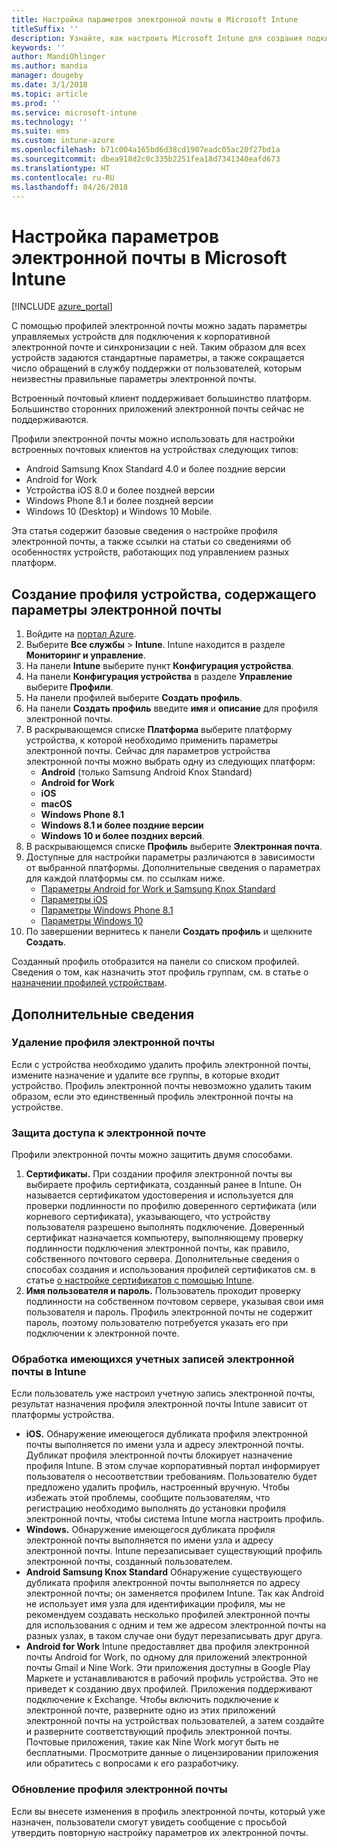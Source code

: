 ```yaml
---
title: Настройка параметров электронной почты в Microsoft Intune
titleSuffix: ''
description: Узнайте, как настроить Microsoft Intune для создания подключений к корпоративной электронной почте на управляемых устройствах.
keywords: ''
author: MandiOhlinger
ms.author: mandia
manager: dougeby
ms.date: 3/1/2018
ms.topic: article
ms.prod: ''
ms.service: microsoft-intune
ms.technology: ''
ms.suite: ems
ms.custom: intune-azure
ms.openlocfilehash: b71c004a165bd6d38cd1907eadc05ac20f27bd1a
ms.sourcegitcommit: dbea918d2c0c335b2251fea18d7341340eafd673
ms.translationtype: HT
ms.contentlocale: ru-RU
ms.lasthandoff: 04/26/2018
---
```

# <a name="how-to-configure-email-settings-in-microsoft-intune"></a>Настройка параметров электронной почты в Microsoft Intune

[!INCLUDE [azure_portal](./includes/azure_portal.md)]

С помощью профилей электронной почты можно задать параметры управляемых устройств для подключения к корпоративной электронной почте и синхронизации с ней. Таким образом для всех устройств задаются стандартные параметры, а также сокращается число обращений в службу поддержки от пользователей, которым неизвестны правильные параметры электронной почты.

Встроенный почтовый клиент поддерживает большинство платформ. Большинство сторонних приложений электронной почты сейчас не поддерживаются.

Профили электронной почты можно использовать для настройки встроенных почтовых клиентов на устройствах следующих типов:

- Android Samsung Knox Standard 4.0 и более поздние версии
- Android for Work
- Устройства iOS 8.0 и более поздней версии
- Windows Phone 8.1 и более поздней версии
- Windows 10 (Desktop) и Windows 10 Mobile.

Эта статья содержит базовые сведения о настройке профиля электронной почты, а также ссылки на статьи со сведениями об особенностях устройств, работающих под управлением разных платформ.

## <a name="create-a-device-profile-containing-email-settings"></a>Создание профиля устройства, содержащего параметры электронной почты

1. Войдите на [портал Azure](https://portal.azure.com).
2. Выберите **Все службы** > **Intune**. Intune находится в разделе **Мониторинг и управление**.
3. На панели **Intune** выберите пункт **Конфигурация устройства**.
2. На панели **Конфигурация устройства** в разделе **Управление** выберите **Профили**.
3. На панели профилей выберите **Создать профиль**.
4. На панели **Создать профиль** введите **имя** и **описание** для профиля электронной почты.
5. В раскрывающемся списке **Платформа** выберите платформу устройства, к которой необходимо применить параметры электронной почты. Сейчас для параметров устройства электронной почты можно выбрать одну из следующих платформ:
    - **Android** (только Samsung Android Knox Standard)
    - **Android for Work**
    - **iOS**
    - **macOS**
    - **Windows Phone 8.1**
    - **Windows 8.1 и более поздние версии**
    - **Windows 10 и более поздних версий**.
6. В раскрывающемся списке **Профиль** выберите **Электронная почта**.
7. Доступные для настройки параметры различаются в зависимости от выбранной платформы. Дополнительные сведения о параметрах для каждой платформы см. по ссылкам ниже.
    - [Параметры Android for Work и Samsung Knox Standard](email-settings-android.md)
    - [Параметры iOS](email-settings-ios.md)
    - [Параметры Windows Phone 8.1](email-settings-windows-phone-8-1.md)
    - [Параметры Windows 10](email-settings-windows-10.md)
8. По завершении вернитесь к панели **Создать профиль** и щелкните **Создать**.

Созданный профиль отобразится на панели со списком профилей.
Сведения о том, как назначить этот профиль группам, см. в статье о [назначении профилей устройствам](device-profile-assign.md).

## <a name="further-information"></a>Дополнительные сведения

### <a name="remove-an-email-profile"></a>Удаление профиля электронной почты

Если с устройства необходимо удалить профиль электронной почты, измените назначение и удалите все группы, в которые входит устройство. Профиль электронной почты невозможно удалить таким образом, если это единственный профиль электронной почты на устройстве.

### <a name="securing-email-access"></a>Защита доступа к электронной почте

Профили электронной почты можно защитить двумя способами.

1. **Сертификаты.** При создании профиля электронной почты вы выбираете профиль сертификата, созданный ранее в Intune. Он называется сертификатом удостоверения и используется для проверки подлинности по профилю доверенного сертификата (или корневого сертификата), указывающего, что устройству пользователя разрешено выполнять подключение. Доверенный сертификат назначается компьютеру, выполняющему проверку подлинности подключения электронной почты, как правило, собственного почтового сервера.
Дополнительные сведения о способах создания и использования профилей сертификатов см. в статье [о настройке сертификатов с помощью Intune](certificates-configure.md).
2. **Имя пользователя и пароль.** Пользователь проходит проверку подлинности на собственном почтовом сервере, указывая свои имя пользователя и пароль.
Профиль электронной почты не содержит пароль, поэтому пользователю потребуется указать его при подключении к электронной почте.


### <a name="how-intune-handles-existing-email-accounts"></a>Обработка имеющихся учетных записей электронной почты в Intune

Если пользователь уже настроил учетную запись электронной почты, результат назначения профиля электронной почты Intune зависит от платформы устройства.

- **iOS.** Обнаружение имеющегося дубликата профиля электронной почты выполняется по имени узла и адресу электронной почты. Дубликат профиля электронной почты блокирует назначение профиля Intune. В этом случае корпоративный портал информирует пользователя о несоответствии требованиям. Пользователю будет предложено удалить профиль, настроенный вручную. Чтобы избежать этой проблемы, сообщите пользователям, что регистрацию необходимо выполнять до установки профиля электронной почты, чтобы система Intune могла настроить профиль.
- **Windows.** Обнаружение имеющегося дубликата профиля электронной почты выполняется по имени узла и адресу электронной почты. Intune перезаписывает существующий профиль электронной почты, созданный пользователем.
- **Android Samsung Knox Standard** Обнаружение существующего дубликата профиля электронной почты выполняется по адресу электронной почты; он заменяется профилем Intune.
Так как Android не использует имя узла для идентификации профиля, мы не рекомендуем создавать несколько профилей электронной почты для использования с одним и тем же адресом электронной почты на разных узлах, в таком случае они будут перезаписывать друг друга.
- **Android for Work** Intune предоставляет два профиля электронной почты Android for Work, по одному для приложений электронной почты Gmail и Nine Work. Эти приложения доступны в Google Play Маркете и устанавливаются в рабочий профиль устройства. Это не приведет к созданию двух профилей. Приложения поддерживают подключение к Exchange. Чтобы включить подключение к электронной почте, разверните одно из этих приложений электронной почты на устройствах пользователей, а затем создайте и разверните соответствующий профиль электронной почты. Почтовые приложения, такие как Nine Work могут быть не бесплатными. Просмотрите данные о лицензировании приложения или обратитесь с вопросами к его разработчику.

### <a name="update-an-email-profile"></a>Обновление профиля электронной почты

Если вы внесете изменения в профиль электронной почты, который уже назначен, пользователи смогут увидеть сообщение с просьбой утвердить повторную настройку параметров их электронной почты.
